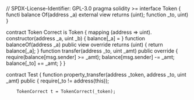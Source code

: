 // SPDX-License-Identifier: GPL-3.0
pragma solidity >=
interface Token {
    functi balance Of(address _a) external view returns (uint);
    function  _to, uint) 
}

contract Token Correct is Token {
    mapping (address => uint).
    constructor(address _a, uint _b) {
        balance[_a] = 
    }
    function balanceOf(address _a) public view override returns (uint) {
        return balance[_a];
    }
    function transfer(address _to, uint _amt) public override {
        require(balance[msg.sender] >= _amt);
        balance[msg.sender] -= _amt;
        balance[_to] += _amt;
    }
}

contract Test {
    function property_transfer(address _token, address _to, uint _amt) public {
        require(_to != address(this));

        TokenCorrect t = TokenCorrect(_token);


